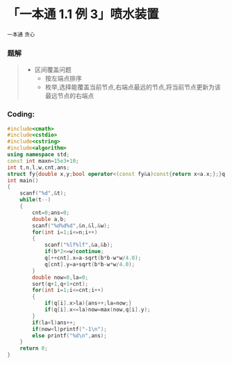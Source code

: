 # 「一本通 1.1 例 3」喷水装置

`一本通` `贪心`
### 题解

> -  区间覆盖问题 
>     - 按左端点排序
>     - 枚举,选择能覆盖当前节点,右端点最远的节点,将当前节点更新为该最远节点的右端点

### Coding:
```cpp
#include<cmath>
#include<cstdio>
#include<cstring>
#include<algorithm>
using namespace std;
const int maxn=15e3+10;
int t,n,l,w,cnt,ans;
struct fy{double x,y;bool operator<(const fy&a)const{return x<a.x;};}q[maxn];
int main()
{
	scanf("%d",&t);
	while(t--)
	{
		cnt=0;ans=0;
		double a,b;
		scanf("%d%d%d",&n,&l,&w);
		for(int i=1;i<=n;i++)
		{
			scanf("%lf%lf",&a,&b);
			if(b*2<=w)continue;
			q[++cnt].x=a-sqrt(b*b-w*w/4.0);
			q[cnt].y=a+sqrt(b*b-w*w/4.0);
		}
		double now=0,la=0;
		sort(q+1,q+1+cnt);
		for(int i=1;i<=cnt;i++)
		{
			if(q[i].x>la){ans++;la=now;}
			if(q[i].x<=la)now=max(now,q[i].y);
		}
		if(la<l)ans++;
		if(now<l)printf("-1\n");
		else printf("%d\n",ans);
	}
	return 0;
}
```

<!--stackedit_data:
eyJoaXN0b3J5IjpbODM0NjIzNDk1XX0=
-->